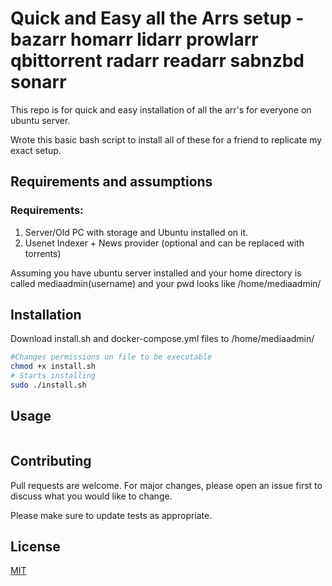 # Quick and Easy all the Arrs setup - bazarr homarr lidarr prowlarr qbittorrent radarr readarr sabnzbd sonarr

This repo is for quick and easy installation of all the arr's for everyone on ubuntu server.

Wrote this basic bash script to install all of these for a friend to replicate my exact setup.

## Requirements and assumptions

### Requirements:

1. Server/Old PC with storage and Ubuntu installed on it.
2. Usenet Indexer + News provider (optional and can be replaced with torrents)

Assuming you have ubuntu server installed and your home directory is called mediaadmin(username) and your pwd looks like
/home/mediaadmin/ 

## Installation

Download install.sh and docker-compose.yml files to /home/mediaadmin/

```bash
#Changes permissions on file to be executable
chmod +x install.sh
# Starts installing
sudo ./install.sh
```

## Usage

```bash

```

## Contributing

Pull requests are welcome. For major changes, please open an issue first
to discuss what you would like to change.

Please make sure to update tests as appropriate.

## License

[MIT](https://choosealicense.com/licenses/mit/)
